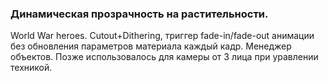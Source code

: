 ### Динамическая прозрачность на растительности.
 World War heroes. Cutout+Dithering, триггер fade-in/fade-out анимации без обновления параметров материала каждый кадр. Менеджер объектов.
 Позже использовалось для камеры от 3 лица при уравлении техникой. 
   